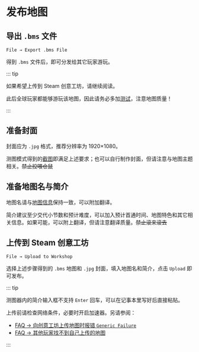 # 发布地图

## 导出 `.bms` 文件

`File → Export .bms File`

得到 `.bms` 文件后，即可分发给其它玩家游玩。

::: tip

如果希望上传到 Steam 创意工坊，请继续阅读。

此后全球玩家都能够游玩该地图，因此请务必多加[测试](/start/map-testing.md)，注意地图质量！

:::

## 准备封面

封面应为 `.jpg` 格式，推荐分辨率为 1920×1080。

测图模式得到的[截图](/start/basic-operation.md#截图)即满足上述要求；也可以自行制作封面，但请注意与地图主题相关。~~禁止投喂仓鼠~~

## 准备地图名与简介

地图名请与[地图信息](/glossary/assets-in-menu.md#地图信息)保持一致，可以附加翻译。

简介建议至少交代小节数和预计难度，可以加入预计首通时间、地图特色和其它相关信息。如果可能，可以附上翻译，但请注意翻译质量。~~禁止滚来滚去~~

## 上传到 Steam 创意工坊

`File → Upload to Workshop`

选择上述步骤得到的 `.bms` 地图和 `.jpg` 封面，填入地图名和简介，点击 `Upload` 即可发布。

::: tip

测图器内的简介输入框不支持 `Enter` 回车，可以在记事本里写好后直接粘贴。

上传前请检查网络条件，必要时开启加速器。另请参阅：

- [FAQ → 向创意工坊上传地图时报错 `Generic Failure`](/faq/#向创意工坊上传地图时报错-generic-failure)
- [FAQ → 其他玩家找不到自己上传的地图](/faq/#其他玩家找不到自己上传的地图)

:::
